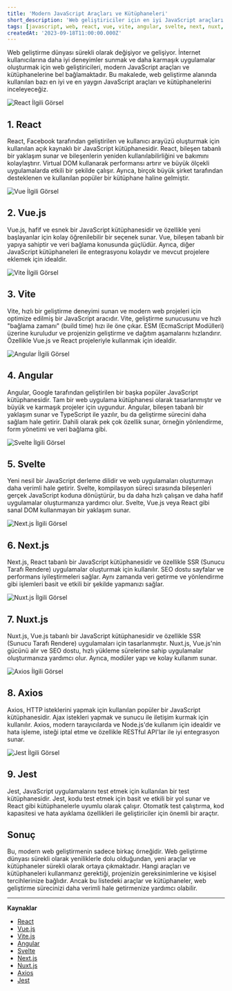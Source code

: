 ```yaml
---
title: 'Modern JavaScript Araçları ve Kütüphaneleri'
short_description: 'Web geliştiriciler için en iyi JavaScript araçları ve kütüphaneleri.'
tags: [javascript, web, react, vue, vite, angular, svelte, next, nuxt, jest]
createdAt: '2023-09-18T11:00:00.000Z'
---
```


Web geliştirme dünyası sürekli olarak değişiyor ve gelişiyor. İnternet kullanıcılarına daha iyi deneyimler sunmak ve daha karmaşık uygulamalar oluşturmak için web geliştiricileri, modern JavaScript araçları ve kütüphanelerine bel bağlamaktadır. Bu makalede, web geliştirme alanında kullanılan bazı en iyi ve en yaygın JavaScript araçları ve kütüphanelerini inceleyeceğiz.

![React İlgili Görsel](https://robertmarshall.dev/static/d71528d312b579dd0449078f8a8f56ab/b5380/reactjs-1.png)

## 1. React

React, Facebook tarafından geliştirilen ve kullanıcı arayüzü oluşturmak için kullanılan açık kaynaklı bir JavaScript kütüphanesidir. React, bileşen tabanlı bir yaklaşım sunar ve bileşenlerin yeniden kullanılabilirliğini ve bakımını kolaylaştırır. Virtual DOM kullanarak performansı artırır ve büyük ölçekli uygulamalarda etkili bir şekilde çalışır. Ayrıca, birçok büyük şirket tarafından desteklenen ve kullanılan popüler bir kütüphane haline gelmiştir.

![Vue İlgili Görsel](https://media.publit.io/file/v2Q9l29v.jpeg)

## 2. Vue.js

Vue.js, hafif ve esnek bir JavaScript kütüphanesidir ve özellikle yeni başlayanlar için kolay öğrenilebilir bir seçenek sunar. Vue, bileşen tabanlı bir yapıya sahiptir ve veri bağlama konusunda güçlüdür. Ayrıca, diğer JavaScript kütüphaneleri ile entegrasyonu kolaydır ve mevcut projelere eklemek için idealdir.

![Vite İlgili Görsel](https://vitejs.dev/og-image-announcing-vite3.png)

## 3. Vite

Vite, hızlı bir geliştirme deneyimi sunan ve modern web projeleri için optimize edilmiş bir JavaScript aracıdır. Vite, geliştirme sunucusunu ve hızlı "bağlama zamanı" (build time) hızı ile öne çıkar. ESM (EcmaScript Modülleri) üzerine kuruludur ve projenizin geliştirme ve dağıtım aşamalarını hızlandırır. Özellikle Vue.js ve React projeleriyle kullanmak için idealdir.

![Angular İlgili Görsel](https://bs-uploads.toptal.io/blackfish-uploads/components/seo/content/og_image_file/og_image/1131364/angular-5-tutorial-325403e130ba3b2c367174b73bb7275a.png)

## 4. Angular

Angular, Google tarafından geliştirilen bir başka popüler JavaScript kütüphanesidir. Tam bir web uygulama kütüphanesi olarak tasarlanmıştır ve büyük ve karmaşık projeler için uygundur. Angular, bileşen tabanlı bir yaklaşım sunar ve TypeScript ile yazılır, bu da geliştirme sürecini daha sağlam hale getirir. Dahili olarak pek çok özellik sunar, örneğin yönlendirme, form yönetimi ve veri bağlama gibi.

![Svelte İlgili Görsel](https://valuelogic.one/blog/wp-content/uploads/2020/11/Svelte-blogpost.png)

## 5. Svelte

Yeni nesil bir JavaScript derleme dilidir ve web uygulamaları oluşturmayı daha verimli hale getirir. Svelte, kompilasyon süreci sırasında bileşenleri gerçek JavaScript koduna dönüştürür, bu da daha hızlı çalışan ve daha hafif uygulamalar oluşturmanıza yardımcı olur. Svelte, Vue.js veya React gibi sanal DOM kullanmayan bir yaklaşım sunar.

![Next.js İlgili Görsel](https://hackernoon.imgix.net/images/uDPqwahUxKSKSQ17IYMKmh9T5uu1-jjh3te3.jpeg)

## 6. Next.js

Next.js, React tabanlı bir JavaScript kütüphanesidir ve özellikle SSR (Sunucu Tarafı Rendere) uygulamalar oluşturmak için kullanılır. SEO dostu sayfalar ve performans iyileştirmeleri sağlar. Aynı zamanda veri getirme ve yönlendirme gibi işlemleri basit ve etkili bir şekilde yapmanızı sağlar.

![Nuxt.js İlgili Görsel](https://i.ytimg.com/vi/PkdY8vfNxQs/maxresdefault.jpg)

## 7. Nuxt.js

Nuxt.js, Vue.js tabanlı bir JavaScript kütüphanesidir ve özellikle SSR (Sunucu Tarafı Rendere) uygulamaları için tasarlanmıştır. Nuxt.js, Vue.js'nin gücünü alır ve SEO dostu, hızlı yükleme sürelerine sahip uygulamalar oluşturmanıza yardımcı olur. Ayrıca, modüler yapı ve kolay kullanım sunar.

![Axios İlgili Görsel](https://dev-to-uploads.s3.amazonaws.com/uploads/articles/iu70z7h4vp482ptvsw3d.png)

## 8. Axios

Axios, HTTP isteklerini yapmak için kullanılan popüler bir JavaScript kütüphanesidir. Ajax istekleri yapmak ve sunucu ile iletişim kurmak için kullanılır. Axios, modern tarayıcılarda ve Node.js'de kullanım için idealdir ve hata işleme, isteği iptal etme ve özellikle RESTful API'lar ile iyi entegrasyon sunar.

![Jest İlgili Görsel](https://jestjs.io/img/opengraph.png)

## 9. Jest

Jest, JavaScript uygulamalarını test etmek için kullanılan bir test kütüphanesidir. Jest, kodu test etmek için basit ve etkili bir yol sunar ve React gibi kütüphanelerle uyumlu olarak çalışır. Otomatik test çalıştırma, kod kapasitesi ve hata ayıklama özellikleri ile geliştiriciler için önemli bir araçtır.

## Sonuç

Bu, modern web geliştirmenin sadece birkaç örneğidir. Web geliştirme dünyası sürekli olarak yeniliklerle dolu olduğundan, yeni araçlar ve kütüphaneler sürekli olarak ortaya çıkmaktadır. Hangi araçları ve kütüphaneleri kullanmanız gerektiği, projenizin gereksinimlerine ve kişisel tercihlerinize bağlıdır. Ancak bu listedeki araçlar ve kütüphaneler, web geliştirme sürecinizi daha verimli hale getirmenize yardımcı olabilir.

---

**Kaynaklar**

- [React](https://react.dev/)
- [Vue.js](https://vuejs.org/)
- [Vite.js](https://vitejs.dev/)
- [Angular](https://angular.io/)
- [Svelte](https://svelte.dev/)
- [Next.js](https://nextjs.org/)
- [Nuxt.js](https://nuxt.com/)
- [Axios](https://axios-http.com/docs/intro)
- [Jest](https://jestjs.io/)
